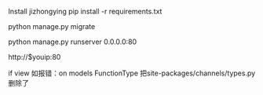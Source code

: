 Install jizhongying
pip install -r requirements.txt

python manage.py migrate

python manage.py runserver 0.0.0.0:80

http://$youip:80


if view 如报错：on models FunctionType 把site-packages/channels/types.py删除了